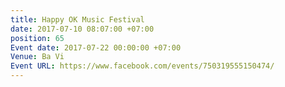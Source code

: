 ```yaml
---
title: Happy OK Music Festival
date: 2017-07-10 08:07:00 +07:00
position: 65
Event date: 2017-07-22 00:00:00 +07:00
Venue: Ba Vi
Event URL: https://www.facebook.com/events/750319555150474/
---
```


